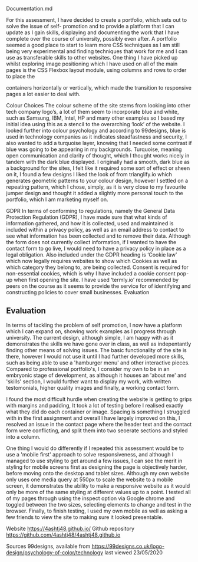 Documentation.md

For this assessment, I have decided to create a portfolio, which sets out to solve the issue of self- promotion and to provide a platform that I can update as I gain skills, displaying and documenting the work that I have complete over the course of university, possibly even after. A portfolio seemed a good place to start to learn more CSS techniques as I am still being very experimental and finding techniques that work for me and I can use as transferable skills to other websites.
One thing I have picked up whilst exploring image positioning which I have used on all of the main pages is the CSS Flexbox layout module, using columns and rows to order to place the <div> containers horizontally or vertically, which made the transition to responsive pages a lot easier to deal with.

Colour Choices
The colour scheme of the site stems from looking into other tech company logo’s, a lot of them seem to incorporate blue and white, such as Samsung, IBM, Intel, HP and many other examples so I based my initial idea using this as a stencil to the overarching ‘look’ of the website.
I looked further into colour psychology and according to 99designs, blue is used in technology companies as it indicates steadfastness and security, I also wanted to add a turquoise layer, knowing that I needed some contrast if blue was going to be appearing in my backgrounds. Turquoise, meaning open communication and clarity of thought, which I thought works nicely in tandem with the dark blue displayed.
I originally had a smooth, dark blue as a background for the sites, I felt like it required some sort of effect or sheen on it, I found a few designs I liked the look of from trianglify.io which generates geometric patterns to your colour design, however I settled on a repeating pattern, which I chose, simply, as it is very close to my favourite jumper design and thought it added a slightly more personal touch to the portfolio, which I am marketing myself on.

GDPR
In terms of conforming to regulations, namely the General Data Protection Regulation (GDPR), I have made sure that what kinds of information gathered, and how it is collected, used and maintained is included within a privacy policy, as well as an email address to contact to see what information has been collected and to remove their data. Although the form does not currently collect information, if I wanted to have the contact form to go live, I would need to have a privacy policy in place as a legal obligation.
Also included under the GDPR heading is ‘Cookie law’ which now legally requires websites to show which Cookies as well as which category they belong to, are being collected. Consent is required for non-essential cookies, which is why I have included a cookie consent pop-up when first opening the site. I have used ‘termly.io’ recommended by peers on the course as it seems to provide the service for of identifying and constructing policies to cover small businesses.
Evaluation

## Evaluation

In terms of tackling the problem of self promotion, I now have a platform which I can expand on, showing work examples as I progress through university. The current design, although simple, I am happy with as it demonstrates the skills we have gone over in class, as well as indepentantly finding other means of solving issues.
The basic functionality of the site is there, however I would not use it until I had further developed more skills, such as being able to use a 'hamburger menu' and other interactive pieces. Compared to professional portfolio's, I consider my own to be in an embryonic stage of development, as although it houses an 'about me' and 'skills' section, I would further want to display my work, with written testomonials, higher quality images and finally, a working contact form.

I found the most difficult hurdle when creating the website is getting to grips with margins and padding, It took a lot of testing before I realised exactly what they did do each container or image. Spacing is something I struggled with in the first assignment and overall I have largely improved on this, I resolved an issue in the contact page where the header text and the contact form were conflicting, and split them into two seoerate sections and styled into a column.

One thing I would do differently if I repeated this assessment would be to use a 'mobile first' approach to solve responsiveness, and although I managed to use styling to get around a few issues, I can see the merit in styling for mobile screens first as designing the page is objectively harder, before moving onto the desktop and tablet sizes.
Although my own website only uses one media query at 550px to scale the website to a mobile screen, it demonstrates the ability to make a responsive website as it would only be more of the same styling at different values up to a point. I tested all of my pages through using the inspect option via Google chrome and toggled between the two sizes, selecting elements to change and test in the browser. Finally, to finish testing, I used my own mobile as well as asking a few friends to view the site to making sure it looked presentable.

Website https://4ashtj48.github.io/
Github repository https://github.com/4ashtj48/4ashtj48.github.io

Sources
99designs, available from https://99designs.co.uk/logo-design/psychology-of-color/technology last viewed 23/05/2020
